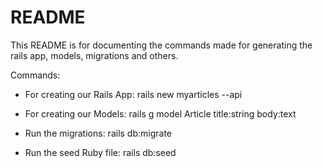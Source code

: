 # README

This README is for documenting the commands made for generating the rails app, models, migrations and others.

Commands:

* For creating our Rails App: rails  new myarticles --api

* For creating our Models: rails g model Article title:string body:text

* Run the migrations: rails db:migrate

* Run the seed Ruby file: rails db:seed
